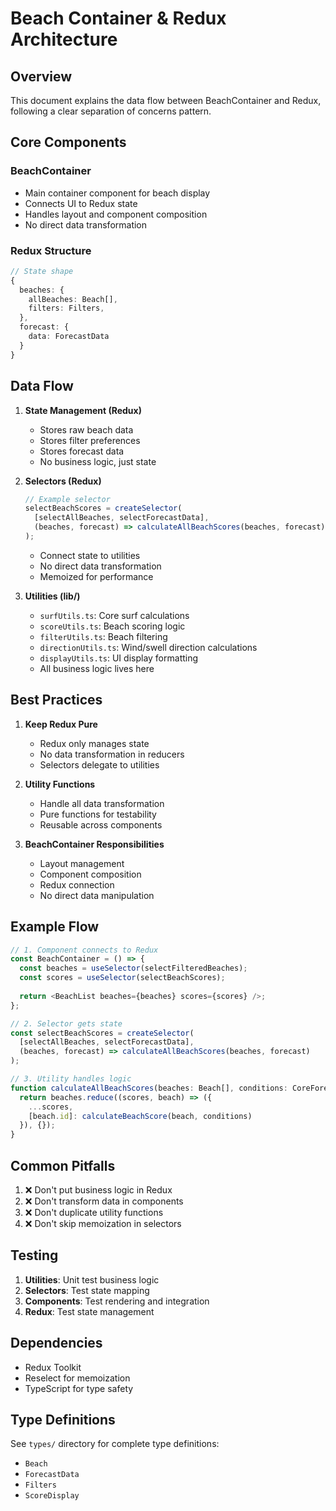 # Beach Container & Redux Architecture

## Overview
This document explains the data flow between BeachContainer and Redux, following a clear separation of concerns pattern.

## Core Components

### BeachContainer
- Main container component for beach display
- Connects UI to Redux state
- Handles layout and component composition
- No direct data transformation

### Redux Structure
```typescript
// State shape
{
  beaches: {
    allBeaches: Beach[],
    filters: Filters,
  },
  forecast: {
    data: ForecastData
  }
}
```

## Data Flow

1. **State Management (Redux)**
   - Stores raw beach data
   - Stores filter preferences
   - Stores forecast data
   - No business logic, just state

2. **Selectors (Redux)**
   ```typescript
   // Example selector
   selectBeachScores = createSelector(
     [selectAllBeaches, selectForecastData],
     (beaches, forecast) => calculateAllBeachScores(beaches, forecast)
   );
   ```
   - Connect state to utilities
   - No direct data transformation
   - Memoized for performance

3. **Utilities (lib/)**
   - `surfUtils.ts`: Core surf calculations
   - `scoreUtils.ts`: Beach scoring logic
   - `filterUtils.ts`: Beach filtering
   - `directionUtils.ts`: Wind/swell direction calculations
   - `displayUtils.ts`: UI display formatting
   - All business logic lives here

## Best Practices

1. **Keep Redux Pure**
   - Redux only manages state
   - No data transformation in reducers
   - Selectors delegate to utilities

2. **Utility Functions**
   - Handle all data transformation
   - Pure functions for testability
   - Reusable across components

3. **BeachContainer Responsibilities**
   - Layout management
   - Component composition
   - Redux connection
   - No direct data manipulation

## Example Flow

```typescript
// 1. Component connects to Redux
const BeachContainer = () => {
  const beaches = useSelector(selectFilteredBeaches);
  const scores = useSelector(selectBeachScores);
  
  return <BeachList beaches={beaches} scores={scores} />;
};

// 2. Selector gets state
const selectBeachScores = createSelector(
  [selectAllBeaches, selectForecastData],
  (beaches, forecast) => calculateAllBeachScores(beaches, forecast)
);

// 3. Utility handles logic
function calculateAllBeachScores(beaches: Beach[], conditions: CoreForecastData) {
  return beaches.reduce((scores, beach) => ({
    ...scores,
    [beach.id]: calculateBeachScore(beach, conditions)
  }), {});
}
```

## Common Pitfalls

1. ❌ Don't put business logic in Redux
2. ❌ Don't transform data in components
3. ❌ Don't duplicate utility functions
4. ❌ Don't skip memoization in selectors

## Testing

1. **Utilities**: Unit test business logic
2. **Selectors**: Test state mapping
3. **Components**: Test rendering and integration
4. **Redux**: Test state management

## Dependencies
- Redux Toolkit
- Reselect for memoization
- TypeScript for type safety

## Type Definitions
See `types/` directory for complete type definitions:
- `Beach`
- `ForecastData`
- `Filters`
- `ScoreDisplay`